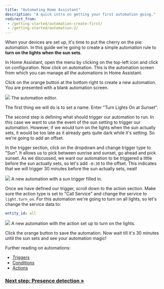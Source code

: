 ```yaml
---
title: "Automating Home Assistant"
description: "A quick intro on getting your first automation going."
redirect_from:
 - /getting-started/automation-create-first/
 - /getting-started/automation-2/
---
```


When your devices are set up, it's time to put the cherry on the pie: automation. In this guide we're going to create a simple automation rule to **turn on the lights when the sun sets**.

In Home Assistant, open the menu by clicking on the top-left icon and click on configuration. Now click on automation. This is the automation screen from which you can manage all the automations in Home Assistant.

Click on the orange button at the bottom right to create a new automation. You are presented with a blank automation screen.

<p class='img'>
<img src='/images/getting-started/automation-new-blank.png'>
The automation editor.
</p>

The first thing we will do is to set a name. Enter "Turn Lights On at Sunset".

The second step is defining what should trigger our automation to run. In this case we want to use the event of the sun setting to trigger our automation. However, if we would turn on the lights when the sun actually sets, it would be too late as it already gets quite dark while it's setting. So we're going to add an offset.

In the trigger section, click on the dropdown and change trigger type to "Sun". It allows us to pick between sunrise and sunset, go ahead and pick sunset. As we discussed, we want our automation to be triggered a little before the sun actually sets, so let's add `-0:30` to the offset. This indicates that we will trigger 30 minutes before the sun actually sets, neat!

<p class='img'>
<img src='/images/getting-started/automation-new-name-trigger.png'>
A new automation with a sun trigger filled in.
</p>

Once we have defined our trigger, scroll down to the action section. Make sure the action type is set to "Call Service" and change the service to `light.turn_on`. For this automation we're going to turn on all lights, so let's change the service data to:

```yaml
entity_id: all
```

<p class='img'>
<img src='/images/getting-started/automation-new-action.png'>
A new automation with the action set up to turn on the lights.
</p>

Click the orange button to save the automation. Now wait till it's 30 minutes until the sun sets and see your automation magic!

Further reading on automations:

- [Triggers](/docs/automation/trigger/)
- [Conditions](/docs/automation/condition/)
- [Actions](/docs/automation/action/)

### [Next step: Presence detection &raquo;](/getting-started/presence-detection/)
